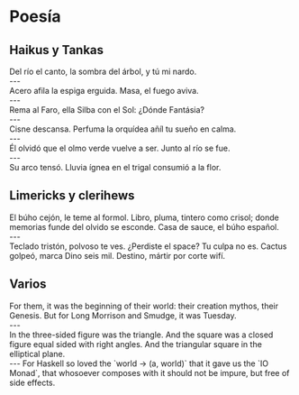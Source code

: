 # Poesía

## Haikus y Tankas

<div class="poem">
Del río el canto,
    la sombra del árbol,
y tú mi nardo.
</div>
---
<div class="poem">
Acero afila
    la espiga erguida. Masa,
el fuego aviva.
</div>
---
<div class="poem">
Rema al Faro,
    ella Silba con el Sol:
¿Dónde Fantásia?
</div>
---
<div class="poem">
Cisne descansa.
    Perfuma la orquídea añíl
tu sueño en calma.
</div>
---
<div class="poem">
Él olvidó que el
    olmo verde vuelve a ser.
Junto al río se fue.
</div>
---
<div class="poem">
Su arco tensó.
    Lluvia ígnea en el trigal
consumió a la flor.
</div>


## Limericks y clerihews

<div class="poem">
El búho cejón, le teme al formol.
Libro, pluma, tintero como crisol;
    donde memorias funde
    del olvido se esconde.
Casa de sauce, el búho español.
</div>
---
<div class="poem">
Teclado tristón, polvoso te ves.
    ¿Perdiste el space? Tu culpa no es.
Cactus golpeó, marca Dino seis mil.
    Destino, mártir por corte wifí.
</div>


## Varios

<div class="poem">
For them, it was the beginning of their world:
    their creation mythos, their Genesis.
But for Long Morrison and Smudge, it was Tuesday.
</div>
---
<div class="poem">
In the three-sided figure was the triangle.
And the square was a closed figure equal sided with right angles.
And the triangular square in the elliptical plane.
</div>
---
For Haskell so loved the `world -> (a, world)` that it gave us the
`IO Monad`, that whosoever composes with it should not be impure,
but free of side effects.
